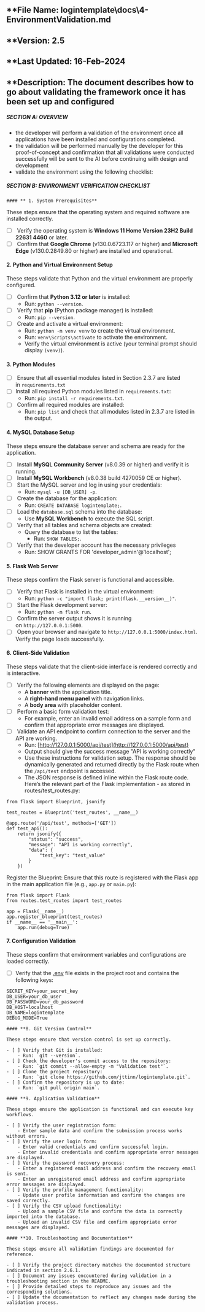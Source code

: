 ## **File Name: logintemplate\docs\4-EnvironmentValidation.md
## **Version: 2.5
## **Last Updated: 16-Feb-2024
## **Description: The document describes how to go about validating the framework once it has been set up and configured

##### SECTION A: OVERVIEW

- the developer will perform a validation of the environment once all applications have been installed and configurations completed.
- the validation will be performed manually by the developer for this proof-of-concept and confirmation that all validations were conducted successfully will be sent to the AI before continuing with design and development
- validate the environment using the following checklist:
    
##### SECTION B: ENVIRONMENT VERIFICATION CHECKLIST

    #### ** 1. System Prerequisites**
 
 These steps ensure that the operating system and required software are installed correctly.
 
 - [ ]  Verify the operating system is **Windows 11 Home Version 23H2 Build 22631 4460** or later.
 - [ ]  Confirm that **Google Chrome** (v130.0.6723.117 or higher) and **Microsoft Edge** (v130.0.2849.80 or higher) are installed and operational.
 
 #### **2. Python and Virtual Environment Setup**
 
 These steps validate that Python and the virtual environment are properly configured.
 
 - [ ]  Confirm that **Python 3.12 or later** is installed:
     - Run: `python --version`.
 - [ ]  Verify that **pip** (Python package manager) is installed:
     - Run: `pip --version`.
 - [ ]  Create and activate a virtual environment:
     - Run: `python -m venv venv` to create the virtual environment.
     - Run: `venv\Scripts\activate` to activate the environment.
     - Verify the virtual environment is active (your terminal prompt should display `(venv)`).
 
 #### **3. Python Modules**
 
 - [ ]  Ensure that all essential modules listed in Section 2.3.7 are listed in `requirements.txt`
 - [ ] Install all required Python modules listed in `requirements.txt`:
     - Run: `pip install -r requirements.txt`.
 - [ ]  Confirm all required modules are installed:
     - Run: `pip list` and check that all modules listed in 2.3.7 are listed in the output.
 
 #### **4. MySQL Database Setup**
 
 These steps ensure the database server and schema are ready for the application.
 
 - [ ]  Install **MySQL Community Server** (v8.0.39 or higher) and verify it is running.
 - [ ]  Install **MySQL Workbench** (v8.0.38 build 4270059 CE or higher).
 - [ ]  Start the MySQL server and log in using your credentials:
     - Run: `mysql -u [DB_USER] -p`.
 - [ ]  Create the database for the application:
     - Run: `CREATE DATABASE logintemplate;`.
 - [ ]  Load the `database.sql` schema into the database:
     - Use **MySQL Workbench** to execute the SQL script.
 - [ ]  Verify that all tables and schema objects are created:
     - Query the database to list the tables:
         - Run: `SHOW TABLES;`.
 - [ ]  Verify that the developer account has the necessary privileges
     - Run: SHOW GRANTS FOR 'developer_admin'@'localhost';
 
 #### **5. Flask Web Server**
 
 These steps confirm the Flask server is functional and accessible.
 
 - [ ]  Verify that Flask is installed in the virtual environment:
     - Run: `python -c "import flask; print(flask.__version__)"`.
 - [ ]  Start the Flask development server:
     - Run: `python -m flask run`.
 - [ ]  Confirm the server output shows it is running on `http://127.0.0.1:5000`.
 - [ ]  Open your browser and navigate to `http://127.0.0.1:5000/index.html`. Verify the page loads successfully.
 
 #### **6. Client-Side Validation**
 
 These steps validate that the client-side interface is rendered correctly and is interactive.
 
 - [ ]  Verify the following elements are displayed on the page:
     - A **banner** with the application title.
     - A **right-hand menu panel** with navigation links.
     - A **body area** with placeholder content.
 - [ ]  Perform a basic form validation test:
     - For example, enter an invalid email address on a sample form and confirm that appropriate error messages are displayed.
 - [ ]  Validate an API endpoint to confirm connection to the server and the API are working.
     - Run: [http://127.0.0.1:5000/api/test](http://127.0.0.1:5000/api/test)
     - Output should give the success message "API is working correctly"
     - Use these instructions for validation setup. The response should be dynamically generated and returned directly by the Flask route when the `/api/test` endpoint is accessed.
     - The JSON response is defined inline within the Flask route code. Here’s the relevant part of the Flask implementation - as stored in routes/test_routes.py:
 
 ```
 from flask import Blueprint, jsonify 
 
 test_routes = Blueprint('test_routes', __name__)
 
 @app.route('/api/test', methods=['GET'])
 def test_api():
     return jsonify({
         "status": "success",
         "message": "API is working correctly",
         "data": {
             "test_key": "test_value"
         }
     })
 
 ```
 
 Register the Blueprint: Ensure that this route is registered with the Flask app in the main application file (e.g., `app.py` or `main.py`):
 
 ```
 from flask import Flask 
 from routes.test_routes import test_routes 
 
 app = Flask(__name__) 
 app.register_blueprint(test_routes) 
 if __name__ == '__main__': 
     app.run(debug=True)
 ```
 #### **7. Configuration Validation**

These steps confirm that environment variables and configurations are loaded correctly.

- [ ] Verify that the [.env](http://_vscodecontentref_/1) file exists in the project root and contains the following keys:

```plaintext
SECRET_KEY=your_secret_key 
DB_USER=your_db_user 
DB_PASSWORD=your_db_password 
DB_HOST=localhost 
DB_NAME=logintemplate 
DEBUG_MODE=True

#### **8. Git Version Control**

These steps ensure that version control is set up correctly.

- [ ] Verify that Git is installed:
    - Run: `git --version`.
- [ ] Check the developer's commit access to the repository:
    - Run: `git commit --allow-empty -m "Validation test"`.
- [ ] Clone the project repository:
    - Run: `git clone https://github.com/jttinn/logintemplate.git`.
- [ ] Confirm the repository is up to date:
    - Run: `git pull origin main`.

#### **9. Application Validation**

These steps ensure the application is functional and can execute key workflows.

- [ ] Verify the user registration form:
    - Enter sample data and confirm the submission process works without errors.
- [ ] Verify the user login form:
    - Enter valid credentials and confirm successful login.
    - Enter invalid credentials and confirm appropriate error messages are displayed.
- [ ] Verify the password recovery process:
    - Enter a registered email address and confirm the recovery email is sent.
    - Enter an unregistered email address and confirm appropriate error messages are displayed.
- [ ] Verify the profile management functionality:
    - Update user profile information and confirm the changes are saved correctly.
- [ ] Verify the CSV upload functionality:
    - Upload a sample CSV file and confirm the data is correctly imported into the database.
    - Upload an invalid CSV file and confirm appropriate error messages are displayed.

#### **10. Troubleshooting and Documentation**

These steps ensure all validation findings are documented for reference.

- [ ] Verify the project directory matches the documented structure indicated in section 2.6.1.
- [ ] Document any issues encountered during validation in a troubleshooting section in the README.
- [ ] Provide detailed steps to reproduce any issues and the corresponding solutions.
- [ ] Update the documentation to reflect any changes made during the validation process.
